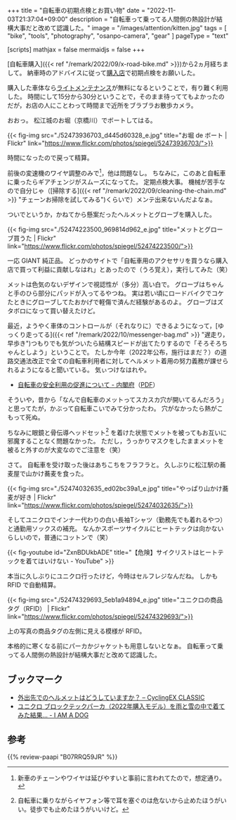+++
title = "自転車の初期点検とお買い物"
date =  "2022-11-03T21:37:04+09:00"
description = "自転車って乗ってる人間側の熱設計が結構大事だと改めて認識した。"
image = "/images/attention/kitten.jpg"
tags = [ "bike", "tools", "photography", "osanpo-camera", "gear" ]
pageType = "text"

[scripts]
  mathjax = false
  mermaidjs = false
+++

[自転車購入]({{< ref "/remark/2022/09/x-road-bike.md" >}})から2ヵ月経ちまして。
納車時のアドバイスに従って[購入店](https://giant-store.jp/matsue/)で初期点検をお願いした。

購入した車体なら[ライトメンテナンス](https://giant-store.jp/maintenance/ "メンテナンス｜ジャイアントストア")が無料になるということで，有り難く利用した。
時間にして15分から30分ということで，そのまま待っててもよかったのだが，お店の人にことわって時間まで近所をブラブラお散歩カメラ。

おおっ。
松江城のお堀（京橋川）でボートしてはる。

{{< fig-img src="./52473936703_d445d60328_e.jpg" title="お堀 de ボート | Flickr" link="https://www.flickr.com/photos/spiegel/52473936703/">}}

時間になったので戻って精算。

前後の変速機のワイヤ調整のみで[^w1]，他は問題なし。
ちなみに，このあと自転車に乗ったらギアチェンジがスムーズになってた。
定期点検大事。
機械が苦手なので自分じゃ（[掃除する]({{< ref "/remark/2022/09/cleaning-the-chain.md" >}} "チェーンお掃除を試してみる")くらいで）メンテ出来ないんだよなぁ。

[^w1]: 新車のチェーンやワイヤは延びやすいと事前に言われてたので，想定通り。

ついでというか，かねてから懸案だったヘルメットとグローブを購入した。

{{< fig-img src="./52474223500_969814d962_e.jpg" title="メットとグローブ買うた | Flickr" link="https://www.flickr.com/photos/spiegel/52474223500/">}}

一応 GIANT 純正品。
どっかのサイトで「自転車用のアクセサリを買うなら購入店で買って利益に貢献しなはれ」とあったので（うろ覚え），実行してみた（笑）

メットは色気のないデザインで視認性が（多分）高い白で。
グローブはちゃんと手のひら部分にパッドが入ってるやつね。
実は若い頃にロードバイクでコケたときにグローブしてたおかげで軽傷で済んだ経験があるのよ。
グローブはズタボロになって買い替えたけど。

最近，ようやく車体のコントロールが（それなりに）できるようになって，[ゆっくり走ってる]({{< ref "/remark/2022/10/messenger-bag.md" >}} "遅走り，早歩き")つもりでも気がついたら結構スピードが出てたりするので「そろそろちゃんとしよう」ということで。
たしか今年（2022年公布，施行はまだ？）の道路交通法改正で全ての自転車利用者に対してヘルメット着用の努力義務が課せられるようになると聞いている。
気ぃつけなはれや。

- [自転車の安全利用の促進について - 内閣府](https://www8.cao.go.jp/koutu/taisaku/bicycle/bicycle_r04.html)（[PDF](https://www8.cao.go.jp/koutu/taisaku/bicycle/pdf/bicycle_r04.pdf)）

そういや，昔から「なんで自転車のメットってスカスカ穴が開いてるんだろう」と思ってたが，かぶって自転車こいでみて分かったわ。
穴がなかったら熱がこもって死ぬ。

ちなみに眼鏡と骨伝導ヘッドセット[^hs1] を着けた状態でメットを被ってもお互いに邪魔することなく問題なかった。
ただし，うっかりマスクをしたままメットを被ると外すのが大変なのでご注意を（笑）

[^hs1]: 自転車に乗りながらイヤフォン等で耳を塞ぐのは危ないから止めたほうがいい。徒歩でも止めたほうがいいけど。

さて。
自転車を受け取った後はあちこちをフラフラと。
久しぶりに松江駅の蕎麦屋で山かけ蕎麦を食った。

{{< fig-img src="./52474032635_ed02bc39a1_e.jpg" title="やっぱり山かけ蕎麦が好き | Flickr" link="https://www.flickr.com/photos/spiegel/52474032635/">}}

そしてユニクロでインナー代わりの白い長袖Tシャツ（勤務先でも着れるやつ）と通勤用ソックスの補充。
なんかスポーツサイクルにヒートテックは向かないらしいので，普通にコットンで（笑）

{{< fig-youtube id="ZxnBDUkbADE" title="【危険】サイクリストはヒートテックを着てはいけない - YouTube" >}}

本当に久しぶりにユニクロ行ったけど，今時はセルフレジなんだね。
しかも RFID で自動精算。

{{< fig-img src="./52474329693_5eb1a94894_e.jpg" title="ユニクロの商品タグ（RFID） | Flickr" link="https://www.flickr.com/photos/spiegel/52474329693/">}}

上の写真の商品タグの左側に見える模様が RFID。

本格的に寒くなる前にパーカかジャケットも用意しないとなぁ。
自転車って乗ってる人間側の熱設計が結構大事だと改めて認識した。

## ブックマーク

- [外出先でのヘルメットはどうしていますか？ – CyclingEX CLASSIC](https://www.cycling-ex.com/2015/08/helmet_holder.html)
- [ユニクロ ブロックテックパーカ（2022年購入モデル）を雨と雪の中で着てみた結果… - I AM A DOG](https://moognyk.jp/entry/2022/03/28/150000)

## 参考

{{% review-paapi "B07RRQ59JR" %}} <!-- AfterShokz Aeropex 骨伝導ヘッドセット -->
